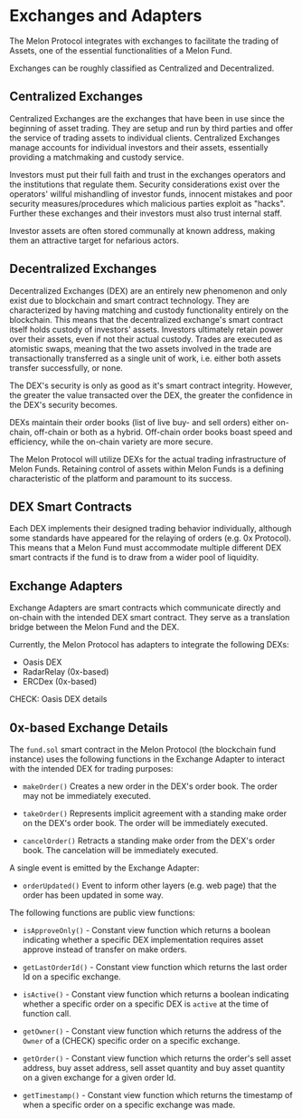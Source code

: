 # Exchanges and Adapters

The Melon Protocol integrates with exchanges to facilitate the trading of Assets, one of the essential functionalities of a Melon Fund.

Exchanges can be roughly classified as Centralized and Decentralized.

## Centralized Exchanges

Centralized Exchanges are the exchanges that have been in use since the beginning of asset trading. They are setup and run by third parties and offer the service of trading assets to individual clients. Centralized Exchanges manage accounts for individual investors and their assets, essentially providing a matchmaking and custody service.

Investors must put their full faith and trust in the exchanges operators and the institutions that regulate them. Security considerations exist over the operators' willful mishandling of investor funds, innocent mistakes and poor security measures/procedures which malicious parties exploit as "hacks". Further these exchanges and their investors must also trust internal staff.

Investor assets are often stored communally at known address, making them an attractive target for nefarious actors.

## Decentralized Exchanges

Decentralized Exchanges (DEX) are an entirely new phenomenon and only exist due to blockchain and smart contract technology. They are characterized by having matching and custody functionality entirely on the blockchain. This means that the decentralized exchange's smart contract itself holds custody of investors' assets. Investors ultimately retain power over their assets, even if not their actual custody. Trades are executed as atomistic swaps, meaning that the two assets involved in the trade are transactionally transferred as a single unit of work, i.e. either both assets transfer successfully, or none.

The DEX's security is only as good as it's smart contract integrity. However, the greater the value transacted over the DEX, the greater the confidence in the DEX's security becomes.

DEXs maintain their order books (list of live buy- and sell orders) either on-chain, off-chain or both as a hybrid. Off-chain order books boast speed and efficiency, while the on-chain variety are more secure.

The Melon Protocol will utilize DEXs for the actual trading infrastructure of Melon Funds. Retaining control of assets within Melon Funds is a defining characteristic of the platform and paramount to its success.

## DEX Smart Contracts

Each DEX implements their designed trading behavior individually, although some standards have appeared for the relaying of orders (e.g. 0x Protocol). This means that a Melon Fund must accommodate multiple different DEX smart contracts if the fund is to draw from a wider pool of liquidity.

## Exchange Adapters

Exchange Adapters are smart contracts which communicate directly and on-chain with the intended DEX smart contract. They serve as a translation bridge between the Melon Fund and the DEX.

Currently, the Melon Protocol has adapters to integrate the following DEXs:

- Oasis DEX
- RadarRelay (0x-based)
- ERCDex (0x-based)

CHECK: Oasis DEX details

## 0x-based Exchange Details

The `fund.sol` smart contract in the Melon Protocol (the blockchain fund instance) uses the following functions in the Exchange Adapter to interact with the intended DEX for trading purposes:

- `makeOrder()` Creates a new order in the DEX's order book. The order may not be immediately executed.

- `takeOrder()` Represents implicit agreement with a standing make order on the DEX's order book. The order will be immediately executed.

- `cancelOrder()` Retracts a standing make order from the DEX's order book. The cancelation will be immediately executed.

A single event is emitted by the Exchange Adapter:

- `orderUpdated()` Event to inform other layers (e.g. web page) that the order has been updated in some way.

The following functions are public view functions:

- `isApproveOnly()` - Constant view function which returns a boolean indicating whether a specific DEX implementation requires asset approve instead of transfer on make orders.

- `getLastOrderId()` - Constant view function which returns the last order Id on a specific exchange.

- `isActive()` - Constant view function which returns a boolean indicating whether a specific order on a specific DEX is `active` at the time of function call.

- `getOwner()` - Constant view function which returns the address of the `Owner` of a (CHECK) specific order on a specific exchange.

- `getOrder()` - Constant view function which returns the order's sell asset address, buy asset address, sell asset quantity and buy asset quantity on a given exchange for a given order Id.

- `getTimestamp()` - Constant view function which returns the timestamp of when a specific order on a specific exchange was made.
